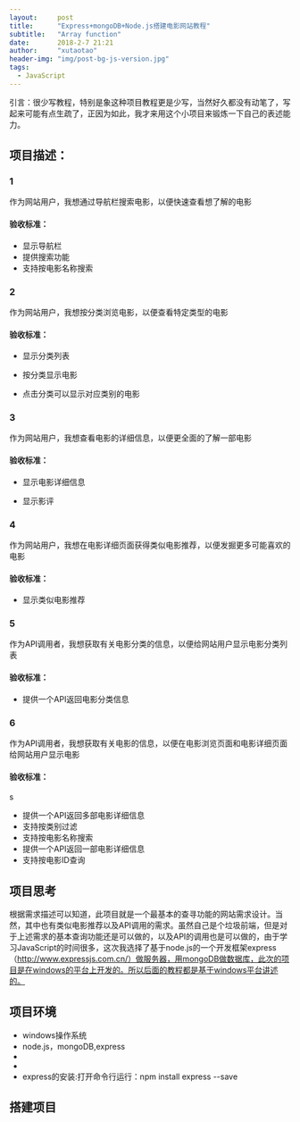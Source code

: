 ```yaml
---
layout: 	post
title: 		"Express+mongoDB+Node.js搭建电影网站教程"
subtitle:   "Array function"
date: 		2018-2-7 21:21
author: 	"xutaotao"
header-img: "img/post-bg-js-version.jpg"
tags:
  - JavaScript
---
```


引言：很少写教程，特别是象这种项目教程更是少写，当然好久都没有动笔了，写起来可能有点生疏了，正因为如此，我才来用这个小项目来锻炼一下自己的表述能力。

## 项目描述：

### 1

作为网站用户，我想通过导航栏搜索电影，以便快速查看想了解的电影

#### 验收标准：

- 显示导航栏
- 提供搜索功能
- 支持按电影名称搜索

### 2

作为网站用户，我想按分类浏览电影，以便查看特定类型的电影

#### 验收标准：

- 显示分类列表

- 按分类显示电影

- 点击分类可以显示对应类别的电影

### 3

作为网站用户，我想查看电影的详细信息，以便更全面的了解一部电影

#### 验收标准：

- 显示电影详细信息

- 显示影评

### 4

作为网站用户，我想在电影详细页面获得类似电影推荐，以便发掘更多可能喜欢的电影

#### 验收标准：

- 显示类似电影推荐

### 5

作为API调用者，我想获取有关电影分类的信息，以便给网站用户显示电影分类列表

#### 验收标准：

- 提供一个API返回电影分类信息

### 6

作为API调用者，我想获取有关电影的信息，以便在电影浏览页面和电影详细页面给网站用户显示电影

#### 验收标准：
s
- 提供一个API返回多部电影详细信息
- 支持按类别过滤
- 支持按电影名称搜索
- 提供一个API返回一部电影详细信息
- 支持按电影ID查询

## 项目思考
根据需求描述可以知道，此项目就是一个最基本的查寻功能的网站需求设计。当然，其中也有类似电影推荐以及API调用的需求。虽然自己是个垃圾前端，但是对于上述需求的基本查询功能还是可以做的，以及API的调用也是可以做的，由于学习JavaScript的时间很多，这次我选择了基于node.js的一个开发框架express（http://www.expressjs.com.cn/）做服务器，用mongoDB做数据库，此次的项目是在windows的平台上开发的。所以后面的教程都是基于windows平台讲述的。

## 项目环境
- windows操作系统
- node.js，mongoDB,express
- [node.js的安装]:（http://www.runoob.com/nodejs/nodejs-install-setup.html）
- [mogoDB的安装]:（https://www.jianshu.com/p/591b8d63e816）
- express的安装:打开命令行运行：npm install express --save

## 搭建项目

